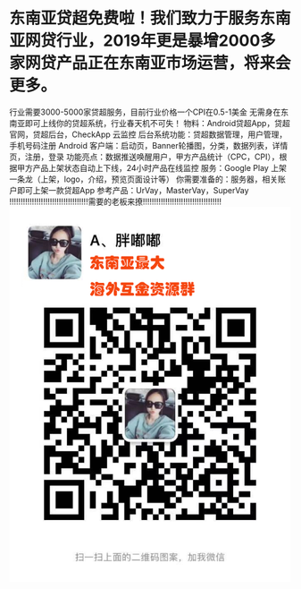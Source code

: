 
# 东南亚贷超免费啦！我们致力于服务东南亚网贷行业，2019年更是暴增2000多家网贷产品正在东南亚市场运营，将来会更多。
行业需要3000-5000家贷超服务，目前行业价格一个CPI在0.5-1美金
无需身在东南亚即可上线你的贷超系统，行业春天机不可失！
物料：Android贷超App，贷超官网，贷超后台，CheckApp 云监控
后台系统功能：贷超数据管理，用户管理，手机号码注册
Android 客户端：启动页，Banner轮播图，分类，数据列表，详情页，注册，登录
功能亮点：数据推送唤醒用户，甲方产品统计（CPC，CPI），根据甲方产品上架状态自动上下线，24小时产品在线监控
服务：Google Play 上架一条龙（上架，logo，介绍，预览页面设计等）
你需要准备的：服务器，相关账户即可上架一款贷超App
参考产品：UrVay，MasterVay，SuperVay
!!!!!!!!!!!!!!!!!!!!!!!!!!!!!!!!!!!需要的老板来撩!!!!!!!!!!!!!!!!!!!!!!!!!!!!!!!!!!!
![image](https://github.com/haicuan139/appcheck/blob/master/%E6%9C%AA%E6%A0%87%E9%A2%98-1.png)
